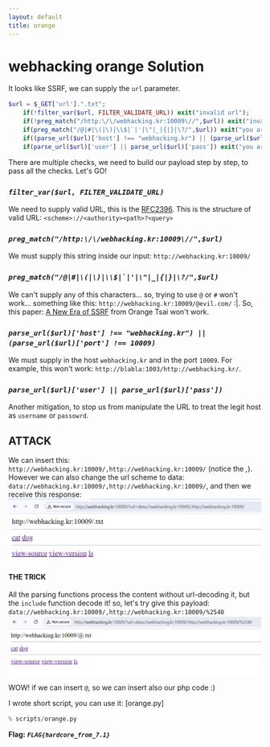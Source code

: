 ```yaml
---
layout: default
title: orange
---
```


# webhacking orange Solution

It looks like SSRF, we can supply the `url` parameter.
```php
$url = $_GET['url'].".txt";
    if(!filter_var($url, FILTER_VALIDATE_URL)) exit("invalid url");
    if(!preg_match("/http:\/\/webhacking.kr:10009\//",$url)) exit("invalid server");
    if(preg_match("/@|#|\(|\)|\\$|`|'|\"|_|{|}|\?/",$url)) exit("you are not orange");
    if((parse_url($url)['host'] !== "webhacking.kr") || (parse_url($url)['port'] !== 10009)) exit("invalid host or port");
    if(parse_url($url)['user'] || parse_url($url)['pass']) exit("you are not orange");
```

There are multiple checks, we need to build our payload step by step, to pass all the checks. Let's GO!

### *`filter_var($url, FILTER_VALIDATE_URL)`*
We need to supply valid URL, this is the [RFC2396](https://www.ietf.org/rfc/rfc2396).
This is the structure of valid URL: `<scheme>://<authority><path>?<query>`

### *`preg_match("/http:\/\/webhacking.kr:10009\//",$url)`*
We must supply this string inside our input: `http://webhacking.kr:10009/`

### *``preg_match("/@|#|\(|\)|\\$|`|'|\"|_|{|}|\?/",$url)``*
We can't supply any of this characters... so, trying to use `@` or `#` won't work... something like this:
`http://webhacking.kr:10009/@evil.com/` :|. 
So, this paper: [A New Era of SSRF](https://www.blackhat.com/docs/us-17/thursday/us-17-Tsai-A-New-Era-Of-SSRF-Exploiting-URL-Parser-In-Trending-Programming-Languages.pdf) from Orange Tsai won't work.

### *`parse_url($url)['host'] !== "webhacking.kr") || (parse_url($url)['port'] !== 10009)`*
We must supply in the host `webhacking.kr` and in the port `10009`. For example, this won't work:
`http://blabla:1003/http://webhacking.kr/`.

### *`parse_url($url)['user'] || parse_url($url)['pass'])`*
Another mitigation, to stop us from manipulate the URL to treat the legit host as `username` or `passowrd`.

## ATTACK
We can insert this: `http://webhacking.kr:10009/,http://webhacking.kr:10009/` (notice the *,*). 
However we can also change the url scheme to data: `data://webhacking.kr:10009/,http://webhacking.kr:10009/`, and then we receive this response:
![data scheme](./images/orange_data_scheme.png)

#### THE TRICK
All the parsing functions process the content without url-decoding it, but the `include` function decode it! so, let's try give this payload:
`data://webhacking.kr:10009/,http://webhacking.kr:10009/%2540`
![parsing bypass](./images/orange_parsing_bypass.png)

WOW! if we can insert `@`, so we can insert also our php code :)

I wrote short script, you can use it: [orange.py]
```python
% scripts/orange.py
```



**Flag:** ***`FLAG{hardcore_from_7.1}`*** 
